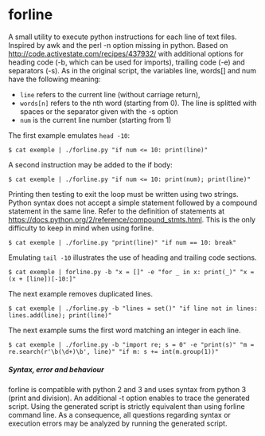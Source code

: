 # forline
A small utility to execute python instructions for each line of text files. Inspired by awk and the perl -n option missing in python. Based on http://code.activestate.com/recipes/437932/ with additional options for heading code (-b, which can be used for imports), trailing code (-e) and separators (-s). As in the original script, the variables line, words[] and num have the following meaning:

* `line` refers to the current line (without carriage return),
* `words[n]` refers to the nth word (starting from 0). The line is splitted with spaces or the separator given with the -s option
* `num` is the current line number (starting from 1)

The first example emulates `head -10`:

    $ cat exemple | ./forline.py "if num <= 10: print(line)"

A second instruction may be added to the if body:

    $ cat exemple | ./forline.py "if num <= 10: print(num); print(line)"

Printing then testing to exit the loop must be written using two strings. Python syntax does not accept a simple statement followed by a compound statement in the same line. Refer to the definition of statements at https://docs.python.org/2/reference/compound_stmts.html. This is the only difficulty to keep in mind when using forline.

    $ cat exemple | ./forline.py "print(line)" "if num == 10: break"

Emulating `tail -10` illustrates the use of heading and trailing code sections.

    $ cat exemple | forline.py -b "x = []" -e "for _ in x: print(_)" "x = (x + [line])[-10:]"

The next example removes duplicated lines.

    $ cat exemple | ./forline.py -b "lines = set()" "if line not in lines: lines.add(line); print(line)"
    
The next example sums the first word matching an integer in each line. 

    $ cat exemple | ./forline.py -b "import re; s = 0" -e "print(s)" "m = re.search(r'\b(\d+)\b', line)" "if m: s += int(m.group(1))"
    
##### Syntax, error and behaviour

forline is compatible with python 2 and 3 and uses syntax from python 3 (print and division). An additional -t option enables to trace the generated script. Using the generated script is strictly equivalent than using forline command line. As a consequence, all questions regarding syntax or execution errors may be analyzed by running the generated script.
